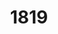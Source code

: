 ---
artist: 'Smagghe & Cross'
title: '1819'
apple_link: 'https://music.apple.com/us/album/1819/1498061815'
link: 'https://www.dropbox.com/s/t84e5emil56xvmz/Smagghe%26Cross.zip?dl=1'
content: ""
new_image: ../assets/FFWD/Smagghe.png
published_date: '2020-03-28T22:53:57.000Z'
---